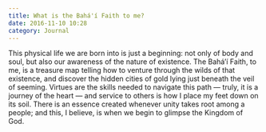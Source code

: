 ```yaml
---
title: What is the Bahá'í Faith to me?
date: 2016-11-10 10:28
category: Journal
---
```


This physical life we are born into is just a beginning: not only of body and
soul, but also our awareness of the nature of existence. The Bahá’í Faith, to
me, is a treasure map telling how to venture through the wilds of that
existence, and discover the hidden cities of gold lying just beneath the veil
of seeming. Virtues are the skills needed to navigate this path — truly, it is
a journey of the heart — and service to others is how I place my feet down on
its soil. There is an essence created whenever unity takes root among a
people; and this, I believe, is when we begin to glimpse the Kingdom of God.
